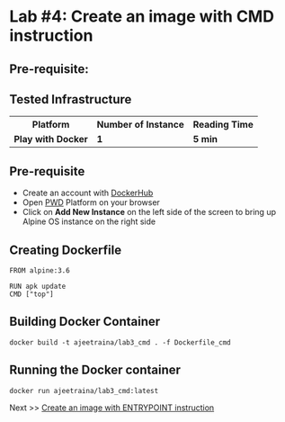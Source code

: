 # Lab #4: Create an image with CMD instruction

## Pre-requisite:

## Tested Infrastructure

<table class="tg">
  <tr>
    <th class="tg-yw4l"><b>Platform</b></th>
    <th class="tg-yw4l"><b>Number of Instance</b></th>
    <th class="tg-yw4l"><b>Reading Time</b></th>
  </tr>
  <tr>
    <td class="tg-yw4l"><b> Play with Docker</b></td>
    <td class="tg-yw4l"><b>1</b></td>
    <td class="tg-yw4l"><b>5 min</b></td>
  </tr>
</table>

## Pre-requisite

- Create an account with [DockerHub](https://hub.docker.com)
- Open [PWD](https://labs.play-with-docker.com/) Platform on your browser 
- Click on **Add New Instance** on the left side of the screen to bring up Alpine OS instance on the right side

## Creating Dockerfile

```
FROM alpine:3.6

RUN apk update
CMD ["top"]
```

## Building Docker Container

```
docker build -t ajeetraina/lab3_cmd . -f Dockerfile_cmd
```

## Running the Docker container

```
docker run ajeetraina/lab3_cmd:latest
```

Next >> [Create an image with ENTRYPOINT instruction](05-with-ENTRYPOINT.md)
